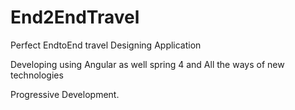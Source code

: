 # End2EndTravel

Perfect EndtoEnd travel Designing Application

Developing using Angular as well spring 4 and All the ways of new technologies

Progressive Development.


